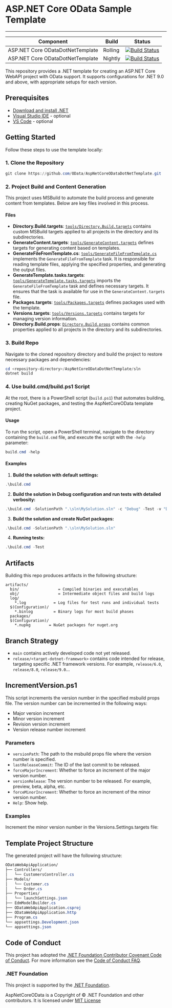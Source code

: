# ASP.NET Core OData Sample Template

---

Component | Build  | Status 
--------|--------- |---------
ASP.NET Core ODataDotNetTemplate|Rolling | [![Build Status](https://msazure.visualstudio.com/One/_apis/build/status/407212?repoName=OData/ODataDotNetTemplate&branchName=main)](https://msazure.visualstudio.com/One/_build/latest/407212?repoName=OData/ODataDotNetTemplate&branchName=main)
ASP.NET Core ODataDotNetTemplate|Nightly | [![Build Status](https://msazure.visualstudio.com/One/_apis/build/status/407217?repoName=OData/ODataDotNetTemplate&branchName=main)](https://msazure.visualstudio.com/One/_build/latest/407217?repoName=OData/ODataDotNetTemplate&branchName=main)

This repository provides a .NET template for creating an ASP.NET Core WebAPI project with OData support. It supports configurations for .NET 9.0 and above, with appropriate setups for each version.

## Prerequisites

- [Download and install .NET](https://dotnet.microsoft.com/en-us/download)
- [Visual Studio IDE](https://visualstudio.microsoft.com/#vs-section) - optional
- [VS Code](https://visualstudio.microsoft.com/#vscode-section) - optional

## Getting Started

Follow these steps to use the template locally:

### 1. Clone the Repository

```powershell
git clone https://github.com/OData/AspNetCoreODataDotNetTemplate.git
```

### 2. Project Build and Content Generation

This project uses MSBuild to automate the build process and generate content from templates. Below are key files involved in this process.

#### Files

- **Directory.Build.targets**: [`tools/Directory.Build.targets`](./tools/Directory.Build.targets) contains custom MSBuild targets applied to all projects in the directory and its subdirectories.
- **GenerateContent.targets**: [`tools/GenerateContent.targets`](./tools/GenerateContent.targets) defines targets for generating content based on templates.
- **GenerateFileFromTemplate.cs**: [`tools/GenerateFileFromTemplate.cs`](./tools/GenerateFileFromTemplate.cs) implements the `GenerateFileFromTemplate` task. It is responsible for reading template files, applying the specified properties, and generating the output files.
- **GenerateTemplate.tasks.targets**: [`tools/GenerateTemplate.tasks.targets`](./tools/GenerateTemplate.tasks.targets) imports the `GenerateFileFromTemplate` task and defines necessary targets. It ensures that the task is available for use in the `GenerateContent.targets` file.
- **Packages.targets**: [`tools/Packages.targets`](./tools/Packages.targets) defines packages used with the template.
- **Versions.targets**: [`tools/Versions.targets`](./tools/Versions.targets) contains targets for managing version information.
- **Directory.Build.props**: [`Directory.Build.props`](./Directory.Build.props) contains common properties applied to all projects in the directory and its subdirectories.

### 3. Build Repo

Navigate to the cloned repository directory and build the project to restore necessary packages and dependencies:

```powershell
cd <repository-directory>/AspNetCoreODataDotNetTemplate/sln
dotnet build
```

### 4. Use build.cmd/build.ps1 Script

At the root, there is a PowerShell script (`build.ps1`) that automates building, creating NuGet packages, and testing the AspNetCoreOData template project.

#### Usage

To run the script, open a PowerShell terminal, navigate to the directory containing the `build.cmd` file, and execute the script with the `-help` parameter:

```powershell
build.cmd -help
```

#### Examples

1. **Build the solution with default settings:**
  ```powershell
  .\build.cmd
  ```

2. **Build the solution in Debug configuration and run tests with detailed verbosity:**
  ```powershell
  .\build.cmd -SolutionPath ".\sln\MySolution.sln" -c "Debug" -Test -v "Detailed"
  ```

3. **Build the solution and create NuGet packages:**
  ```powershell
  .\build.cmd -SolutionPath ".\sln\MySolution.sln"
  ```

4. **Running tests:**
  ```powershell
  .\build.cmd -Test
  ```

## Artifacts

Building this repo produces artifacts in the following structure:

```text
artifacts/
  bin/                 = Compiled binaries and executables
  obj/                 = Intermediate object files and build logs
  log/
    *.log            = Log files for test runs and individual tests
  $(Configuration)/
    *.binlog         = Binary logs for most build phases
  packages/
  $(Configuration)/
    *.nupkg        = NuGet packages for nuget.org
```

## Branch Strategy

- `main` contains actively developed code not yet released.
- `release/<target-dotnet-framework>` contains code intended for release, targeting specific .NET framework versions. For example, `release/6.0`, `release/8.0`, `release/9.0`...

## IncrementVersion.ps1

This script increments the version number in the specified msbuild props file. The version number can be incremented in the following ways:
- Major version increment
- Minor version increment
- Revision version increment
- Version release number increment

### Parameters

- `versionPath`: The path to the msbuild props file where the version number is specified.
- `lastReleaseCommit`: The ID of the last commit to be released.
- `forceMajorIncrement`: Whether to force an increment of the major version number.
- `versionRelease`: The version number to be released. For example, preview, beta, alpha, etc.
- `forceMinorIncrement`: Whether to force an increment of the minor version number.
- `Help`: Show help.

### Examples

Increment the minor version number in the Versions.Settings.targets file:

## Template Project Structure

The generated project will have the following structure:

```css
ODataWebApiApplication/
├── Controllers/
│   └── CustomersController.cs
├── Models/
│   └── Customer.cs
│   └── Order.cs
├── Properties/
│   └── launchSettings.json
├── EdmModelBuilder.cs
├── ODataWebApiApplication.csproj
├── ODataWebApiApplication.http
├── Program.cs
└── appsettings.Development.json
└── appsettings.json
```

## Code of Conduct

This project has adopted the [.NET Foundation Contributor Covenant Code of Conduct](https://dotnetfoundation.org/about/policies/code-of-conduct). For more information see the [Code of Conduct FAQ](https://dotnetfoundation.org/about/faq).

### .NET Foundation

This project is supported by the [.NET Foundation](https://dotnetfoundation.org).

AspNetCoreOData is a Copyright of &copy; .NET Foundation and other contributors. It is licensed under [MIT License](https://github.com/OData/AspNetCoreOData/blob/main/License.txt)
